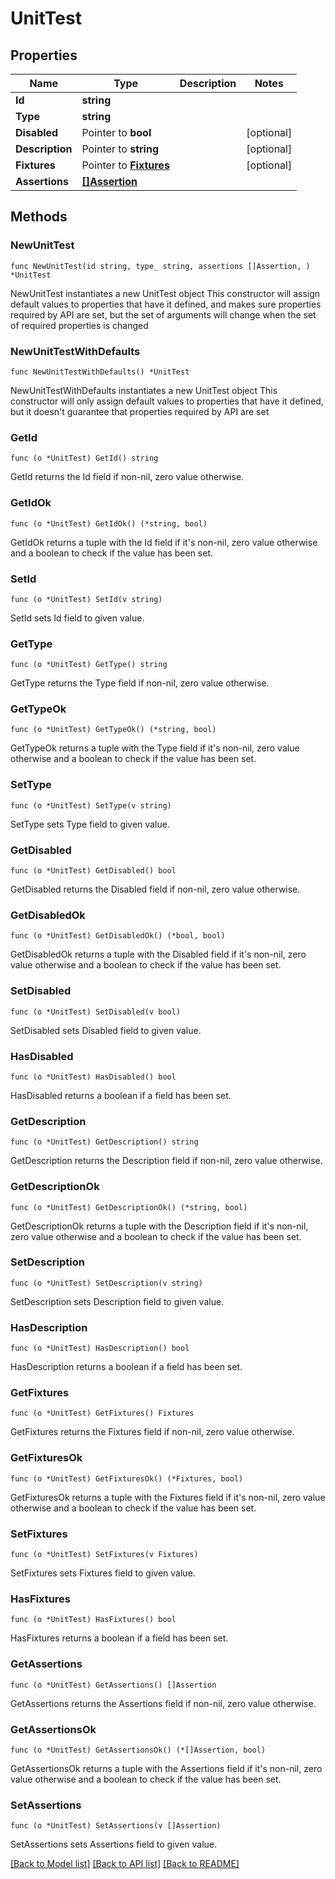 # UnitTest

## Properties

Name | Type | Description | Notes
------------ | ------------- | ------------- | -------------
**Id** | **string** |  | 
**Type** | **string** |  | 
**Disabled** | Pointer to **bool** |  | [optional] 
**Description** | Pointer to **string** |  | [optional] 
**Fixtures** | Pointer to [**Fixtures**](Fixtures.md) |  | [optional] 
**Assertions** | [**[]Assertion**](Assertion.md) |  | 

## Methods

### NewUnitTest

`func NewUnitTest(id string, type_ string, assertions []Assertion, ) *UnitTest`

NewUnitTest instantiates a new UnitTest object
This constructor will assign default values to properties that have it defined,
and makes sure properties required by API are set, but the set of arguments
will change when the set of required properties is changed

### NewUnitTestWithDefaults

`func NewUnitTestWithDefaults() *UnitTest`

NewUnitTestWithDefaults instantiates a new UnitTest object
This constructor will only assign default values to properties that have it defined,
but it doesn't guarantee that properties required by API are set

### GetId

`func (o *UnitTest) GetId() string`

GetId returns the Id field if non-nil, zero value otherwise.

### GetIdOk

`func (o *UnitTest) GetIdOk() (*string, bool)`

GetIdOk returns a tuple with the Id field if it's non-nil, zero value otherwise
and a boolean to check if the value has been set.

### SetId

`func (o *UnitTest) SetId(v string)`

SetId sets Id field to given value.


### GetType

`func (o *UnitTest) GetType() string`

GetType returns the Type field if non-nil, zero value otherwise.

### GetTypeOk

`func (o *UnitTest) GetTypeOk() (*string, bool)`

GetTypeOk returns a tuple with the Type field if it's non-nil, zero value otherwise
and a boolean to check if the value has been set.

### SetType

`func (o *UnitTest) SetType(v string)`

SetType sets Type field to given value.


### GetDisabled

`func (o *UnitTest) GetDisabled() bool`

GetDisabled returns the Disabled field if non-nil, zero value otherwise.

### GetDisabledOk

`func (o *UnitTest) GetDisabledOk() (*bool, bool)`

GetDisabledOk returns a tuple with the Disabled field if it's non-nil, zero value otherwise
and a boolean to check if the value has been set.

### SetDisabled

`func (o *UnitTest) SetDisabled(v bool)`

SetDisabled sets Disabled field to given value.

### HasDisabled

`func (o *UnitTest) HasDisabled() bool`

HasDisabled returns a boolean if a field has been set.

### GetDescription

`func (o *UnitTest) GetDescription() string`

GetDescription returns the Description field if non-nil, zero value otherwise.

### GetDescriptionOk

`func (o *UnitTest) GetDescriptionOk() (*string, bool)`

GetDescriptionOk returns a tuple with the Description field if it's non-nil, zero value otherwise
and a boolean to check if the value has been set.

### SetDescription

`func (o *UnitTest) SetDescription(v string)`

SetDescription sets Description field to given value.

### HasDescription

`func (o *UnitTest) HasDescription() bool`

HasDescription returns a boolean if a field has been set.

### GetFixtures

`func (o *UnitTest) GetFixtures() Fixtures`

GetFixtures returns the Fixtures field if non-nil, zero value otherwise.

### GetFixturesOk

`func (o *UnitTest) GetFixturesOk() (*Fixtures, bool)`

GetFixturesOk returns a tuple with the Fixtures field if it's non-nil, zero value otherwise
and a boolean to check if the value has been set.

### SetFixtures

`func (o *UnitTest) SetFixtures(v Fixtures)`

SetFixtures sets Fixtures field to given value.

### HasFixtures

`func (o *UnitTest) HasFixtures() bool`

HasFixtures returns a boolean if a field has been set.

### GetAssertions

`func (o *UnitTest) GetAssertions() []Assertion`

GetAssertions returns the Assertions field if non-nil, zero value otherwise.

### GetAssertionsOk

`func (o *UnitTest) GetAssertionsOk() (*[]Assertion, bool)`

GetAssertionsOk returns a tuple with the Assertions field if it's non-nil, zero value otherwise
and a boolean to check if the value has been set.

### SetAssertions

`func (o *UnitTest) SetAssertions(v []Assertion)`

SetAssertions sets Assertions field to given value.



[[Back to Model list]](../README.md#documentation-for-models) [[Back to API list]](../README.md#documentation-for-api-endpoints) [[Back to README]](../README.md)


